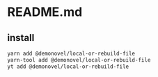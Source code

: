 # README.md

    

## install

```bash
yarn add @demonovel/local-or-rebuild-file
yarn-tool add @demonovel/local-or-rebuild-file
yt add @demonovel/local-or-rebuild-file
```

